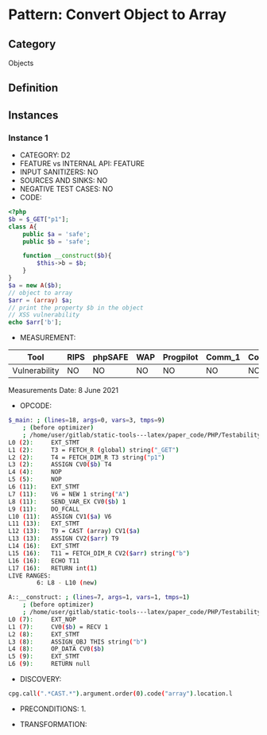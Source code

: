 # Pattern: Convert Object to Array

## Category

Objects

## Definition

## Instances

### Instance 1

- CATEGORY: D2
- FEATURE vs INTERNAL API: FEATURE
- INPUT SANITIZERS:  NO
- SOURCES AND SINKS: NO 
- NEGATIVE TEST CASES: NO
- CODE:

```php
<?php
$b = $_GET["p1"];
class A{
    public $a = 'safe';
    public $b = 'safe';

    function __construct($b){
        $this->b = $b;
    }
}
$a = new A($b);
// object to array
$arr = (array) $a;
// print the property $b in the object
// XSS vulnerability
echo $arr['b'];
```

- MEASUREMENT:

| Tool          | RIPS | phpSAFE | WAP  | Progpilot | Comm_1 | Comm_2 | Correct |
| ------------- | ---- | ------- | ---- | --------- | ------- | --------- | ------- |
| Vulnerability | NO   | NO      | NO   | NO        | NO      | NO        | YES     |
Measurements Date: 8 June 2021

- OPCODE:

```bash
$_main: ; (lines=18, args=0, vars=3, tmps=9)
    ; (before optimizer)
    ; /home/user/gitlab/static-tools---latex/paper_code/PHP/Testability_Patterns/80_object_to_array/first_ex/first_ex.php:1-16
L0 (2):     EXT_STMT
L1 (2):     T3 = FETCH_R (global) string("_GET")
L2 (2):     T4 = FETCH_DIM_R T3 string("p1")
L3 (2):     ASSIGN CV0($b) T4
L4 (4):     NOP
L5 (5):     NOP
L6 (11):    EXT_STMT
L7 (11):    V6 = NEW 1 string("A")
L8 (11):    SEND_VAR_EX CV0($b) 1
L9 (11):    DO_FCALL
L10 (11):   ASSIGN CV1($a) V6
L11 (13):   EXT_STMT
L12 (13):   T9 = CAST (array) CV1($a)
L13 (13):   ASSIGN CV2($arr) T9
L14 (16):   EXT_STMT
L15 (16):   T11 = FETCH_DIM_R CV2($arr) string("b")
L16 (16):   ECHO T11
L17 (16):   RETURN int(1)
LIVE RANGES:
        6: L8 - L10 (new)

A::__construct: ; (lines=7, args=1, vars=1, tmps=1)
    ; (before optimizer)
    ; /home/user/gitlab/static-tools---latex/paper_code/PHP/Testability_Patterns/80_object_to_array/first_ex/first_ex.php:7-9
L0 (7):     EXT_NOP
L1 (7):     CV0($b) = RECV 1
L2 (8):     EXT_STMT
L3 (8):     ASSIGN_OBJ THIS string("b")
L4 (8):     OP_DATA CV0($b)
L5 (9):     EXT_STMT
L6 (9):     RETURN null
```

- DISCOVERY:

```bash
cpg.call(".*CAST.*").argument.order(0).code("array").location.l
```

- PRECONDITIONS:
   1.

- TRANSFORMATION: 

```

```

